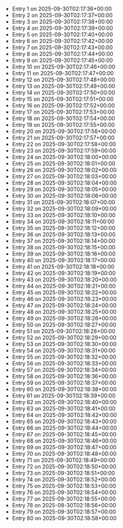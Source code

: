 - Entry 1 on 2025-09-30T02:17:36+00:00
- Entry 2 on 2025-09-30T02:17:37+00:00
- Entry 3 on 2025-09-30T02:17:38+00:00
- Entry 4 on 2025-09-30T02:17:39+00:00
- Entry 5 on 2025-09-30T02:17:40+00:00
- Entry 6 on 2025-09-30T02:17:42+00:00
- Entry 7 on 2025-09-30T02:17:43+00:00
- Entry 8 on 2025-09-30T02:17:44+00:00
- Entry 9 on 2025-09-30T02:17:45+00:00
- Entry 10 on 2025-09-30T02:17:46+00:00
- Entry 11 on 2025-09-30T02:17:47+00:00
- Entry 12 on 2025-09-30T02:17:48+00:00
- Entry 13 on 2025-09-30T02:17:49+00:00
- Entry 14 on 2025-09-30T02:17:50+00:00
- Entry 15 on 2025-09-30T02:17:51+00:00
- Entry 16 on 2025-09-30T02:17:52+00:00
- Entry 17 on 2025-09-30T02:17:53+00:00
- Entry 18 on 2025-09-30T02:17:54+00:00
- Entry 19 on 2025-09-30T02:17:55+00:00
- Entry 20 on 2025-09-30T02:17:56+00:00
- Entry 21 on 2025-09-30T02:17:57+00:00
- Entry 22 on 2025-09-30T02:17:58+00:00
- Entry 23 on 2025-09-30T02:17:59+00:00
- Entry 24 on 2025-09-30T02:18:00+00:00
- Entry 25 on 2025-09-30T02:18:01+00:00
- Entry 26 on 2025-09-30T02:18:02+00:00
- Entry 27 on 2025-09-30T02:18:03+00:00
- Entry 28 on 2025-09-30T02:18:04+00:00
- Entry 29 on 2025-09-30T02:18:05+00:00
- Entry 30 on 2025-09-30T02:18:06+00:00
- Entry 31 on 2025-09-30T02:18:07+00:00
- Entry 32 on 2025-09-30T02:18:09+00:00
- Entry 33 on 2025-09-30T02:18:10+00:00
- Entry 34 on 2025-09-30T02:18:11+00:00
- Entry 35 on 2025-09-30T02:18:12+00:00
- Entry 36 on 2025-09-30T02:18:13+00:00
- Entry 37 on 2025-09-30T02:18:14+00:00
- Entry 38 on 2025-09-30T02:18:15+00:00
- Entry 39 on 2025-09-30T02:18:16+00:00
- Entry 40 on 2025-09-30T02:18:17+00:00
- Entry 41 on 2025-09-30T02:18:18+00:00
- Entry 42 on 2025-09-30T02:18:19+00:00
- Entry 43 on 2025-09-30T02:18:20+00:00
- Entry 44 on 2025-09-30T02:18:21+00:00
- Entry 45 on 2025-09-30T02:18:22+00:00
- Entry 46 on 2025-09-30T02:18:23+00:00
- Entry 47 on 2025-09-30T02:18:24+00:00
- Entry 48 on 2025-09-30T02:18:25+00:00
- Entry 49 on 2025-09-30T02:18:26+00:00
- Entry 50 on 2025-09-30T02:18:27+00:00
- Entry 51 on 2025-09-30T02:18:28+00:00
- Entry 52 on 2025-09-30T02:18:29+00:00
- Entry 53 on 2025-09-30T02:18:30+00:00
- Entry 54 on 2025-09-30T02:18:31+00:00
- Entry 55 on 2025-09-30T02:18:32+00:00
- Entry 56 on 2025-09-30T02:18:33+00:00
- Entry 57 on 2025-09-30T02:18:34+00:00
- Entry 58 on 2025-09-30T02:18:36+00:00
- Entry 59 on 2025-09-30T02:18:37+00:00
- Entry 60 on 2025-09-30T02:18:38+00:00
- Entry 61 on 2025-09-30T02:18:39+00:00
- Entry 62 on 2025-09-30T02:18:40+00:00
- Entry 63 on 2025-09-30T02:18:41+00:00
- Entry 64 on 2025-09-30T02:18:42+00:00
- Entry 65 on 2025-09-30T02:18:43+00:00
- Entry 66 on 2025-09-30T02:18:44+00:00
- Entry 67 on 2025-09-30T02:18:45+00:00
- Entry 68 on 2025-09-30T02:18:46+00:00
- Entry 69 on 2025-09-30T02:18:47+00:00
- Entry 70 on 2025-09-30T02:18:48+00:00
- Entry 71 on 2025-09-30T02:18:49+00:00
- Entry 72 on 2025-09-30T02:18:50+00:00
- Entry 73 on 2025-09-30T02:18:51+00:00
- Entry 74 on 2025-09-30T02:18:52+00:00
- Entry 75 on 2025-09-30T02:18:53+00:00
- Entry 76 on 2025-09-30T02:18:54+00:00
- Entry 77 on 2025-09-30T02:18:55+00:00
- Entry 78 on 2025-09-30T02:18:56+00:00
- Entry 79 on 2025-09-30T02:18:57+00:00
- Entry 80 on 2025-09-30T02:18:58+00:00
